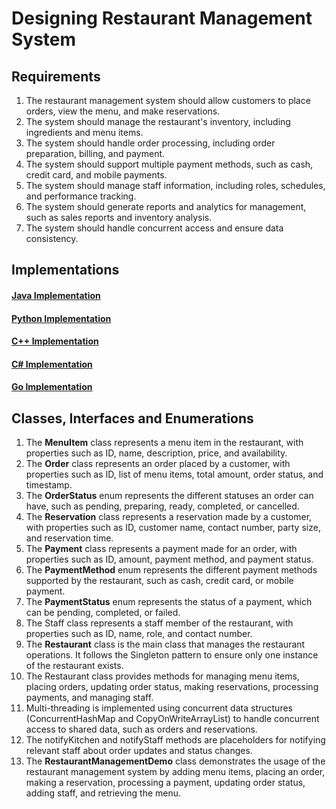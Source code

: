 # Designing Restaurant Management System

## Requirements
1. The restaurant management system should allow customers to place orders, view the menu, and make reservations.
2. The system should manage the restaurant's inventory, including ingredients and menu items.
3. The system should handle order processing, including order preparation, billing, and payment.
4. The system should support multiple payment methods, such as cash, credit card, and mobile payments.
5. The system should manage staff information, including roles, schedules, and performance tracking.
6. The system should generate reports and analytics for management, such as sales reports and inventory analysis.
7. The system should handle concurrent access and ensure data consistency.

## Implementations
#### [Java Implementation](../solutions/java/src/restaurantmanagementsystem/) 
#### [Python Implementation](../solutions/python/restaurantmanagementsystem/)
#### [C++ Implementation](../solutions/c++/restaurantmanagementsystem/)
#### [C# Implementation](../solutions/c%23/restaurantmanagementsystem/)
#### [Go Implementation](../solutions/golang/restaurantmanagementsystem/)

## Classes, Interfaces and Enumerations
1. The **MenuItem** class represents a menu item in the restaurant, with properties such as ID, name, description, price, and availability.
2. The **Order** class represents an order placed by a customer, with properties such as ID, list of menu items, total amount, order status, and timestamp.
3. The **OrderStatus** enum represents the different statuses an order can have, such as pending, preparing, ready, completed, or cancelled.
4. The **Reservation** class represents a reservation made by a customer, with properties such as ID, customer name, contact number, party size, and reservation time.
5. The **Payment** class represents a payment made for an order, with properties such as ID, amount, payment method, and payment status.
6. The **PaymentMethod** enum represents the different payment methods supported by the restaurant, such as cash, credit card, or mobile payment.
7. The **PaymentStatus** enum represents the status of a payment, which can be pending, completed, or failed.
8. The Staff class represents a staff member of the restaurant, with properties such as ID, name, role, and contact number.
9. The **Restaurant** class is the main class that manages the restaurant operations. It follows the Singleton pattern to ensure only one instance of the restaurant exists.
10. The Restaurant class provides methods for managing menu items, placing orders, updating order status, making reservations, processing payments, and managing staff.
11. Multi-threading is implemented using concurrent data structures (ConcurrentHashMap and CopyOnWriteArrayList) to handle concurrent access to shared data, such as orders and reservations.
12. The notifyKitchen and notifyStaff methods are placeholders for notifying relevant staff about order updates and status changes.
13. The **RestaurantManagementDemo** class demonstrates the usage of the restaurant management system by adding menu items, placing an order, making a reservation, processing a payment, updating order status, adding staff, and retrieving the menu.